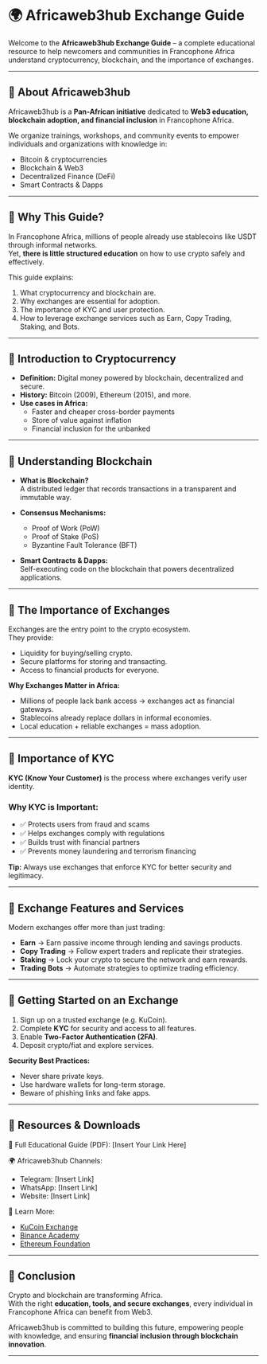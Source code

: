 # 🌍 Africaweb3hub Exchange Guide

Welcome to the **Africaweb3hub Exchange Guide** – a complete educational resource to help newcomers and communities in Francophone Africa understand cryptocurrency, blockchain, and the importance of exchanges.

---

## 🔹 About Africaweb3hub
Africaweb3hub is a **Pan-African initiative** dedicated to **Web3 education, blockchain adoption, and financial inclusion** in Francophone Africa.  

We organize trainings, workshops, and community events to empower individuals and organizations with knowledge in:
- Bitcoin & cryptocurrencies  
- Blockchain & Web3  
- Decentralized Finance (DeFi)  
- Smart Contracts & Dapps  

---

## 🔹 Why This Guide?
In Francophone Africa, millions of people already use stablecoins like USDT through informal networks.  
Yet, **there is little structured education** on how to use crypto safely and effectively.  

This guide explains:  
1. What cryptocurrency and blockchain are.  
2. Why exchanges are essential for adoption.  
3. The importance of KYC and user protection.  
4. How to leverage exchange services such as Earn, Copy Trading, Staking, and Bots.  

---

## 🔹 Introduction to Cryptocurrency
- **Definition:** Digital money powered by blockchain, decentralized and secure.  
- **History:** Bitcoin (2009), Ethereum (2015), and more.  
- **Use cases in Africa:**  
  - Faster and cheaper cross-border payments  
  - Store of value against inflation  
  - Financial inclusion for the unbanked  

---

## 🔹 Understanding Blockchain
- **What is Blockchain?**  
  A distributed ledger that records transactions in a transparent and immutable way.  

- **Consensus Mechanisms:**  
  - Proof of Work (PoW)  
  - Proof of Stake (PoS)  
  - Byzantine Fault Tolerance (BFT)  

- **Smart Contracts & Dapps:**  
  Self-executing code on the blockchain that powers decentralized applications.  

---

## 🔹 The Importance of Exchanges
Exchanges are the entry point to the crypto ecosystem.  
They provide:  
- Liquidity for buying/selling crypto.  
- Secure platforms for storing and transacting.  
- Access to financial products for everyone.  

**Why Exchanges Matter in Africa:**  
- Millions of people lack bank access → exchanges act as financial gateways.  
- Stablecoins already replace dollars in informal economies.  
- Local education + reliable exchanges = mass adoption.  

---

## 🔹 Importance of KYC
**KYC (Know Your Customer)** is the process where exchanges verify user identity.  

### Why KYC is Important:
- ✅ Protects users from fraud and scams  
- ✅ Helps exchanges comply with regulations  
- ✅ Builds trust with financial partners  
- ✅ Prevents money laundering and terrorism financing  

**Tip:** Always use exchanges that enforce KYC for better security and legitimacy.  

---

## 🔹 Exchange Features and Services
Modern exchanges offer more than just trading:  

- **Earn** → Earn passive income through lending and savings products.  
- **Copy Trading** → Follow expert traders and replicate their strategies.  
- **Staking** → Lock your crypto to secure the network and earn rewards.  
- **Trading Bots** → Automate strategies to optimize trading efficiency.  

---

## 🔹 Getting Started on an Exchange
1. Sign up on a trusted exchange (e.g. KuCoin).  
2. Complete **KYC** for security and access to all features.  
3. Enable **Two-Factor Authentication (2FA)**.  
4. Deposit crypto/fiat and explore services.  

**Security Best Practices:**  
- Never share private keys.  
- Use hardware wallets for long-term storage.  
- Beware of phishing links and fake apps.  

---

## 🔹 Resources & Downloads
📖 Full Educational Guide (PDF): [Insert Your Link Here]  

🌍 Africaweb3hub Channels:  
- Telegram: [Insert Link]  
- WhatsApp: [Insert Link]  
- Website: [Insert Link]  

📖 Learn More:  
- [KuCoin Exchange](https://www.kucoin.com)  
- [Binance Academy](https://academy.binance.com)  
- [Ethereum Foundation](https://ethereum.org)  

---

## 🚀 Conclusion
Crypto and blockchain are transforming Africa.  
With the right **education, tools, and secure exchanges**, every individual in Francophone Africa can benefit from Web3.  

Africaweb3hub is committed to building this future, empowering people with knowledge, and ensuring **financial inclusion through blockchain innovation**.  

---
